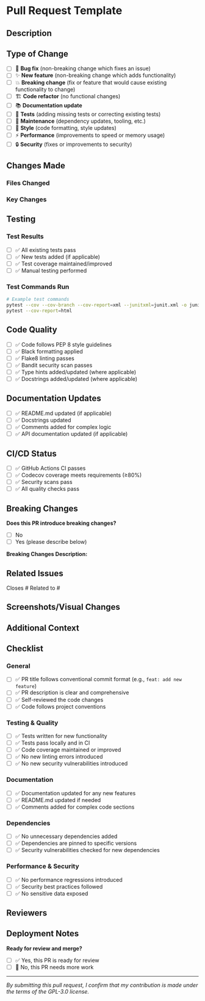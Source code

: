 # Pull Request Template

## Description
<!--- Describe your changes in detail -->

## Type of Change
<!--- What types of changes does your code introduce? Put an `x` in all the boxes that apply: -->
- [ ] 🐛 **Bug fix** (non-breaking change which fixes an issue)
- [ ] ✨ **New feature** (non-breaking change which adds functionality)
- [ ] 💥 **Breaking change** (fix or feature that would cause existing functionality to change)
- [ ] 🏗️ **Code refactor** (no functional changes)
- [ ] 📚 **Documentation update**
- [ ] 🧪 **Tests** (adding missing tests or correcting existing tests)
- [ ] 🔧 **Maintenance** (dependency updates, tooling, etc.)
- [ ] 🎨 **Style** (code formatting, style updates)
- [ ] ⚡ **Performance** (improvements to speed or memory usage)
- [ ] 🔒 **Security** (fixes or improvements to security)

## Changes Made
<!--- List the specific changes you made -->

### Files Changed
<!--- List the files you've modified -->

### Key Changes
<!--- Describe the most important changes in detail -->

## Testing
<!--- Please describe the tests that you ran to verify your changes -->

### Test Results
<!--- Include test output or describe test coverage -->

- [ ] ✅ All existing tests pass
- [ ] ✅ New tests added (if applicable)
- [ ] ✅ Test coverage maintained/improved
- [ ] ✅ Manual testing performed

### Test Commands Run

```bash
# Example test commands
pytest --cov --cov-branch --cov-report=xml --junitxml=junit.xml -o junit_family=legacy
pytest --cov-report=html
```

## Code Quality
<!--- Ensure your code follows the project's standards -->

- [ ] ✅ Code follows PEP 8 style guidelines
- [ ] ✅ Black formatting applied
- [ ] ✅ Flake8 linting passes
- [ ] ✅ Bandit security scan passes
- [ ] ✅ Type hints added/updated (where applicable)
- [ ] ✅ Docstrings added/updated (where applicable)

## Documentation Updates
<!--- Update documentation as needed -->

- [ ] ✅ README.md updated (if applicable)
- [ ] ✅ Docstrings updated
- [ ] ✅ Comments added for complex logic
- [ ] ✅ API documentation updated (if applicable)

## CI/CD Status
<!--- Check CI/CD pipeline results -->

- [ ] ✅ GitHub Actions CI passes
- [ ] ✅ Codecov coverage meets requirements (≥80%)
- [ ] ✅ Security scans pass
- [ ] ✅ All quality checks pass

## Breaking Changes
<!--- If this PR contains breaking changes, please describe them -->

**Does this PR introduce breaking changes?**

- [ ] No
- [ ] Yes (please describe below)

**Breaking Changes Description:**
<!--- Describe any breaking changes and migration instructions -->

## Related Issues
<!--- Link to any related issues this PR addresses -->

Closes #<!-- issue number -->
Related to #<!-- issue number -->

## Screenshots/Visual Changes
<!--- If applicable, add screenshots or describe visual changes -->

## Additional Context
<!--- Add any other context about the PR here -->

## Checklist
<!--- Go over all the following points, and put an `x` in all the boxes that apply -->

### General

- [ ] ✅ PR title follows conventional commit format (e.g., `feat: add new feature`)
- [ ] ✅ PR description is clear and comprehensive
- [ ] ✅ Self-reviewed the code changes
- [ ] ✅ Code follows project conventions

### Testing & Quality

- [ ] ✅ Tests written for new functionality
- [ ] ✅ Tests pass locally and in CI
- [ ] ✅ Code coverage maintained or improved
- [ ] ✅ No new linting errors introduced
- [ ] ✅ No new security vulnerabilities introduced

### Documentation

- [ ] ✅ Documentation updated for any new features
- [ ] ✅ README.md updated if needed
- [ ] ✅ Comments added for complex code sections

### Dependencies

- [ ] ✅ No unnecessary dependencies added
- [ ] ✅ Dependencies are pinned to specific versions
- [ ] ✅ Security vulnerabilities checked for new dependencies

### Performance & Security

- [ ] ✅ No performance regressions introduced
- [ ] ✅ Security best practices followed
- [ ] ✅ No sensitive data exposed

## Reviewers
<!--- Request reviews from specific team members if needed -->
<!-- @username -->

## Deployment Notes
<!--- Any special deployment considerations -->

**Ready for review and merge?**

- [ ] ✅ Yes, this PR is ready for review
- [ ] 🔄 No, this PR needs more work

---

*By submitting this pull request, I confirm that my contribution is made under the terms of the GPL-3.0 license.*
